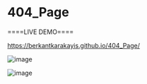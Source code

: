 # 404_Page

====LIVE DEMO====

https://berkantkarakayis.github.io/404_Page/

![image](https://github.com/berkantkarakayis/404_Page/assets/102322084/8966d28f-6713-40b8-895d-be40e0143652)

![image](https://github.com/berkantkarakayis/404_Page/assets/102322084/15717c5f-6da5-473e-b610-55dd6087acf1)

